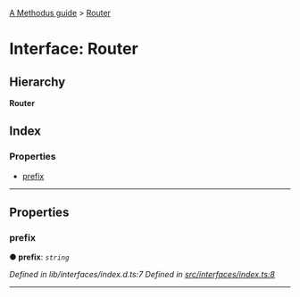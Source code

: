 [A Methodus guide](../README.md) > [Router](../interfaces/router.md)

# Interface: Router

## Hierarchy

**Router**

## Index

### Properties

* [prefix](router.md#prefix)

---

## Properties

<a id="prefix"></a>

###  prefix

**● prefix**: *`string`*

*Defined in lib/interfaces/index.d.ts:7*
*Defined in [src/interfaces/index.ts:8](https://github.com/nodulusteam/methodus.dev/blob/3c34c71/src/interfaces/index.ts#L8)*

___


